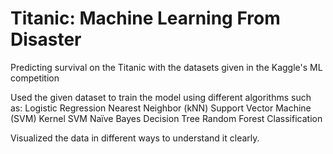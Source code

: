 # Titanic: Machine Learning From Disaster
Predicting survival on the Titanic with the datasets given in the Kaggle's ML competition 

Used the given dataset to train the model using different algorithms such as:
Logistic Regression
Nearest Neighbor (kNN)
Support Vector Machine (SVM)
Kernel SVM
Naïve Bayes
Decision Tree
Random Forest Classification

Visualized the data in different ways to understand it clearly.
